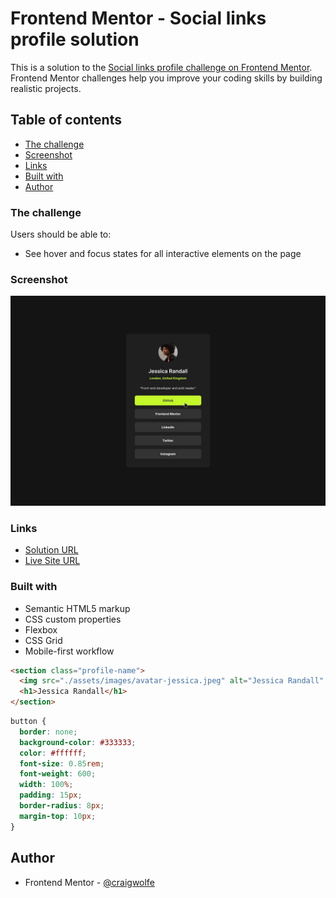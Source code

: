 # Frontend Mentor - Social links profile solution

This is a solution to the [Social links profile challenge on Frontend Mentor](https://www.frontendmentor.io/challenges/social-links-profile-UG32l9m6dQ). Frontend Mentor challenges help you improve your coding skills by building realistic projects.

## Table of contents

- [The challenge](#the-challenge)
- [Screenshot](#screenshot)
- [Links](#links)
- [Built with](#built-with)
- [Author](#author)

### The challenge

Users should be able to:

- See hover and focus states for all interactive elements on the page

### Screenshot

![](./design/active-states.jpg)

### Links

- [Solution URL](https://www.frontendmentor.io/solutions/social-links-card-challenge-DGk71r1V7g)
- [Live Site URL](https://craigwolfe.github.io/Social-links-profile-challenge/)

### Built with

- Semantic HTML5 markup
- CSS custom properties
- Flexbox
- CSS Grid
- Mobile-first workflow

```html
<section class="profile-name">
  <img src="./assets/images/avatar-jessica.jpeg" alt="Jessica Randall" />
  <h1>Jessica Randall</h1>
</section>
```

```css
button {
  border: none;
  background-color: #333333;
  color: #ffffff;
  font-size: 0.85rem;
  font-weight: 600;
  width: 100%;
  padding: 15px;
  border-radius: 8px;
  margin-top: 10px;
}
```

## Author

- Frontend Mentor - [@craigwolfe](https://www.frontendmentor.io/profile/craigwolfe)
